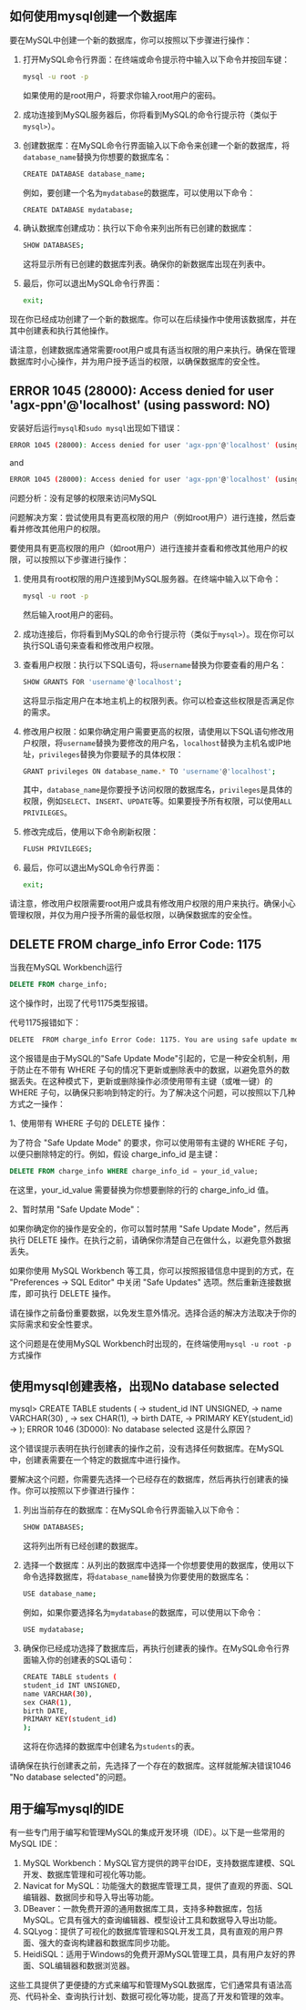 ## 如何使用mysql创建一个数据库

要在MySQL中创建一个新的数据库，你可以按照以下步骤进行操作：

1. 打开MySQL命令行界面：在终端或命令提示符中输入以下命令并按回车键：

   ```bash
   mysql -u root -p
   ```

   如果使用的是root用户，将要求你输入root用户的密码。

2. 成功连接到MySQL服务器后，你将看到MySQL的命令行提示符（类似于`mysql>`）。

3. 创建数据库：在MySQL命令行界面输入以下命令来创建一个新的数据库，将`database_name`替换为你想要的数据库名：

   ```bash
   CREATE DATABASE database_name;
   ```

   例如，要创建一个名为`mydatabase`的数据库，可以使用以下命令：

   ```bash
   CREATE DATABASE mydatabase;
   ```

4. 确认数据库创建成功：执行以下命令来列出所有已创建的数据库：

   ```bash
   SHOW DATABASES;
   ```

   这将显示所有已创建的数据库列表。确保你的新数据库出现在列表中。

5. 最后，你可以退出MySQL命令行界面：

   ```bash
   exit;
   ```

现在你已经成功创建了一个新的数据库。你可以在后续操作中使用该数据库，并在其中创建表和执行其他操作。

请注意，创建数据库通常需要root用户或具有适当权限的用户来执行。确保在管理数据库时小心操作，并为用户授予适当的权限，以确保数据库的安全性。

## ERROR 1045 (28000): Access denied for user 'agx-ppn'@'localhost' (using password: NO)

安装好后运行`mysql`和`sudo mysql`出现如下错误：

```bash
ERROR 1045 (28000): Access denied for user 'agx-ppn'@'localhost' (using password: NO)  #这是运行mysql的结果
```

and

```bash
ERROR 1045 (28000): Access denied for user 'agx-ppn'@'localhost' (using password: NO)  #这是运行sudo mysql的结果
```

问题分析：没有足够的权限来访问MySQL

问题解决方案：尝试使用具有更高权限的用户（例如root用户）进行连接，然后查看并修改其他用户的权限。

要使用具有更高权限的用户（如root用户）进行连接并查看和修改其他用户的权限，可以按照以下步骤进行操作：

1. 使用具有root权限的用户连接到MySQL服务器。在终端中输入以下命令：

   ```bash
   mysql -u root -p
   ```

   然后输入root用户的密码。

2. 成功连接后，你将看到MySQL的命令行提示符（类似于`mysql>`）。现在你可以执行SQL语句来查看和修改用户权限。

3. 查看用户权限：执行以下SQL语句，将`username`替换为你要查看的用户名：

   ```bash
   SHOW GRANTS FOR 'username'@'localhost';
   ```

   这将显示指定用户在本地主机上的权限列表。你可以检查这些权限是否满足你的需求。

4. 修改用户权限：如果你确定用户需要更高的权限，请使用以下SQL语句修改用户权限，将`username`替换为要修改的用户名，`localhost`替换为主机名或IP地址，`privileges`替换为你要赋予的具体权限：

   ```bash
   GRANT privileges ON database_name.* TO 'username'@'localhost';
   ```

   其中，`database_name`是你要授予访问权限的数据库名，`privileges`是具体的权限，例如`SELECT`、`INSERT`、`UPDATE`等。如果要授予所有权限，可以使用`ALL PRIVILEGES`。

5. 修改完成后，使用以下命令刷新权限：

   ```bash
   FLUSH PRIVILEGES;
   ```

6. 最后，你可以退出MySQL命令行界面：

   ```bash
   exit;
   ```

请注意，修改用户权限需要root用户或具有修改用户权限的用户来执行。确保小心管理权限，并仅为用户授予所需的最低权限，以确保数据库的安全性。

## DELETE  FROM charge_info Error Code: 1175

当我在MySQL Workbench运行

```sql
DELETE FROM charge_info;
```

这个操作时，出现了代号1175类型报错。

代号1175报错如下：

```bash
DELETE  FROM charge_info Error Code: 1175. You are using safe update mode and you tried to update a table without a WHERE that uses a KEY column.  To disable safe mode, toggle the option in Preferences -> SQL Editor and reconnect. 
```

这个报错是由于MySQL的"Safe Update Mode"引起的，它是一种安全机制，用于防止在不带有 WHERE 子句的情况下更新或删除表中的数据，以避免意外的数据丢失。在这种模式下，更新或删除操作必须使用带有主键（或唯一键）的 WHERE 子句，以确保只影响到特定的行。为了解决这个问题，可以按照以下几种方式之一操作：

1、使用带有 WHERE 子句的 DELETE 操作：

为了符合 "Safe Update Mode" 的要求，你可以使用带有主键的 WHERE 子句，以便只删除特定的行。例如，假设 charge_info_id 是主键：

```sql
DELETE FROM charge_info WHERE charge_info_id = your_id_value;
```

在这里，your_id_value 需要替换为你想要删除的行的 charge_info_id 值。

2、暂时禁用 "Safe Update Mode"：

如果你确定你的操作是安全的，你可以暂时禁用 "Safe Update Mode"，然后再执行 DELETE 操作。在执行之前，请确保你清楚自己在做什么，以避免意外数据丢失。

如果你使用 MySQL Workbench 等工具，你可以按照报错信息中提到的方式，在 "Preferences -> SQL Editor" 中关闭 "Safe Updates" 选项。然后重新连接数据库，即可执行 DELETE 操作。

请在操作之前备份重要数据，以免发生意外情况。选择合适的解决方法取决于你的实际需求和安全性要求。

这个问题是在使用MySQL Workbench时出现的，在终端使用`mysql -u root -p`方式操作

## 使用mysql创建表格，出现No database selected

mysql> CREATE TABLE students (    -> student_id INT UNSIGNED,    -> name VARCHAR(30) ,    -> sex CHAR(1),    -> birth DATE,    -> PRIMARY KEY(student_id)    -> ); ERROR 1046 (3D000): No database selected 这是什么原因？

这个错误提示表明在执行创建表的操作之前，没有选择任何数据库。在MySQL中，创建表需要在一个特定的数据库中进行操作。

要解决这个问题，你需要先选择一个已经存在的数据库，然后再执行创建表的操作。你可以按照以下步骤进行操作：

1. 列出当前存在的数据库：在MySQL命令行界面输入以下命令：

   ```bash
   SHOW DATABASES;
   ```

   这将列出所有已经创建的数据库。

2. 选择一个数据库：从列出的数据库中选择一个你想要使用的数据库，使用以下命令选择数据库，将`database_name`替换为你要使用的数据库名：

   ```bash
   USE database_name;
   ```

   例如，如果你要选择名为`mydatabase`的数据库，可以使用以下命令：

   ```bash
   USE mydatabase;
   ```

3. 确保你已经成功选择了数据库后，再执行创建表的操作。在MySQL命令行界面输入你的创建表的SQL语句：

   ```bash
   CREATE TABLE students (
   student_id INT UNSIGNED,
   name VARCHAR(30),
   sex CHAR(1),
   birth DATE,
   PRIMARY KEY(student_id)
   );
   ```

   这将在你选择的数据库中创建名为`students`的表。

请确保在执行创建表之前，先选择了一个存在的数据库。这样就能解决错误1046 "No database selected"的问题。

## 用于编写mysql的IDE

有一些专门用于编写和管理MySQL的集成开发环境（IDE）。以下是一些常用的MySQL IDE：

1. MySQL Workbench：MySQL官方提供的跨平台IDE，支持数据库建模、SQL开发、数据库管理和可视化等功能。
2. Navicat for MySQL：功能强大的数据库管理工具，提供了直观的界面、SQL编辑器、数据同步和导入导出等功能。
3. DBeaver：一款免费开源的通用数据库工具，支持多种数据库，包括MySQL。它具有强大的查询编辑器、模型设计工具和数据导入导出功能。
4. SQLyog：提供了可视化的数据库管理和SQL开发工具，具有直观的用户界面、强大的查询构建器和数据库同步功能。
5. HeidiSQL：适用于Windows的免费开源MySQL管理工具，具有用户友好的界面、SQL编辑器和数据浏览器。

这些工具提供了更便捷的方式来编写和管理MySQL数据库，它们通常具有语法高亮、代码补全、查询执行计划、数据可视化等功能，提高了开发和管理的效率。
